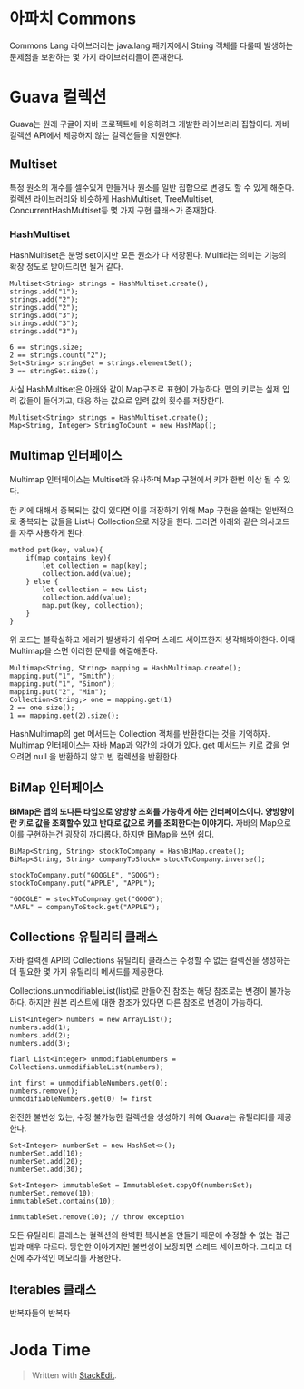 # 아파치 Commons

Commons Lang 라이브러리는 java.lang 패키지에서 String 객체를 다룰때 발생하는 문제점을 보완하는 몇 가지 라이브러리들이 존재한다. 

# Guava 컬렉션

Guava는 원래 구글이 자바 프로젝트에 이용하려고 개발한 라이브러리 집합이다. 자바 컬렉션 API에서 제공하지 않는 컬렉션들을 지원한다. 

## Multiset

특정 원소의 개수를 셀수있게 만들거나 원소를 일반 집합으로 변경도 할 수 있게 해준다.  컬렉션 라이브러리와 비슷하게 HashMultiset, TreeMultiset, ConcurrentHashMultiset등 몇 가지 구현 클래스가 존재한다.

### HashMultiset
HashMultiset은 분명 set이지만 모든 원소가 다 저장된다. Multi라는 의미는 기능의 확장 정도로 받아드리면 될거 같다. 
```
Multiset<String> strings = HashMultiset.create();
strings.add("1");
strings.add("2");
strings.add("2");
strings.add("3");
strings.add("3");
strings.add("3");

6 == strings.size;
2 == strings.count("2");
Set<String> stringSet = strings.elementSet();
3 == stringSet.size();
```
사실 HashMultiset은 아래와 같이 Map구조로 표현이 가능하다. 맵의 키로는 실제 입력 값들이 들어가고, 대응 하는 값으로 입력 값의 횟수를 저장한다.
```
Multiset<String> strings = HashMultiset.create();
Map<String, Integer> StringToCount = new HashMap();
```

## Multimap 인터페이스

Multimap 인터페이스는 Multiset과 유사하며 Map 구현에서 키가 한번 이상 될 수 있다. 

한 키에 대해서 중복되는 값이 있다면 이를 저장하기 위해 Map 구현을 쓸때는 일반적으로 중복되는 값들을 List나 Collection으로 저장을 한다. 그러면 아래와 같은 의사코드를 자주 사용하게 된다.
```
method put(key, value){
	if(map contains key){
		let collection = map(key);
		collection.add(value);
	} else {
		let collection = new List;
		collection.add(value);
		map.put(key, collection);
	}
}
```
위 코드는 불확실하고 에러가 발생하기 쉬우며 스레드 세이프한지 생각해봐야한다. 이때 Multimap을 스면 이러한 문제를 해결해준다.

```
Multimap<String, String> mapping = HashMultimap.create();
mapping.put("1", "Smith");
mapping.put("1", "Simon");
mapping.put("2", "Min");
Collection<String;> one = mapping.get(1)
2 == one.size();
1 == mapping.get(2).size();
```
HashMultimap의  get 메서드는 Collection 객체를 반환한다는 것을 기억하자.
Multimap 인터페이스는 자바 Map과 약간의 차이가 있다. 
get 메서드는 키로 값을 얻으려면 null 을 반환하지 않고 빈 컬렉션을 반환한다. 

## BiMap 인터페이스

**BiMap은 맵의 또다른 타입으로 양방향 조회를 가능하게 하는 인터페이스이다. 양방향이란 키로 값을 조회할수 있고 반대로 값으로 키를 조회한다는 이야기다.** 자바의 Map으로 이를 구현하는건 굉장히 까다롭다. 하지만 BiMap을 쓰면 쉽다. 
```
BiMap<String, String> stockToCompany = HashBiMap.create();
BiMap<String, String> companyToStock= stockToCompany.inverse();

stockToCompany.put("GOOGLE", "GOOG");
stockToCompany.put("APPLE", "APPL");

"GOOGLE" = stockToCompnay.get("GOOG");
"AAPL" = companyToStock.get("APPLE");
```

## Collections 유틸리티 클래스

자바 컬력센 API의 Collections 유틸리티 클래스는 수정할 수 없는 컬렉션을 생성하는데 필요한 몇 가지 유틸리티 메서드를 제공한다. 

Collections.unmodifiableList(list)로 만들어진 참조는 해당 참조로는 변경이 불가능하다. 하지만 원본 리스트에 대한 참조가 있다면 다른 참조로 변경이 가능하다. 
```
List<Integer> numbers = new ArrayList();
numbers.add(1);
numbers.add(2);
numbers.add(3);

fianl List<Integer> unmodifiableNumbers = Collections.unmodifiableList(numbers);

int first = unmodifiableNumbers.get(0);
numbers.remove();
unmodifiableNumbers.get(0) != first
```
완전한 불변성 있는, 수정 불가능한 컬렉션을 생성하기 위해 Guava는 유틸리티를 제공한다. 

```
Set<Integer> numberSet = new HashSet<>();
numberSet.add(10);
numberSet.add(20);
numberSet.add(30);

Set<Integer> immutableSet = ImmutableSet.copyOf(numbersSet);
numberSet.remove(10);
immutableSet.contains(10);

immutableSet.remove(10); // throw exception
```
모든 유틸리티 클래스는 컬렉션의 완벽한 복사본을 만들기 때문에 수정할 수 없는 접근법과 매우 다르다. 당연한 이야기지만 불변성이 보장되면 스레드 세이프하다. 그리고 대신에 추가적인 메모리를 사용한다. 

## Iterables 클래스

반복자들의 반복자

# Joda Time



> Written with [StackEdit](https://stackedit.io/).
<!--stackedit_data:
eyJoaXN0b3J5IjpbMTg5ODA0MTM4MSwxNzE4NjU5MjQ3LDE3Mz
gwMzY5NDcsNzM4MDExOTgyLDE4MzQ1MTg2ODEsLTEzMzM1Nzc2
MDksMjc0ODQ3Mzc5LC0xMzcwODAxMjE3LDIxMzk5MjgzNywxMz
Y5NjU3ODkwLC0xMzYzMDgxMDkwXX0=
-->